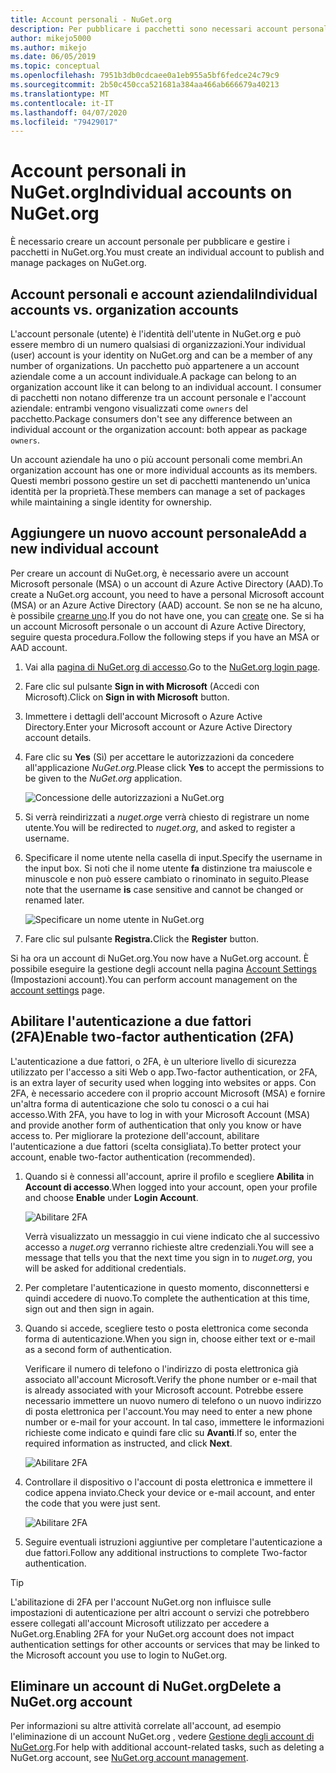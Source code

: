 ```yaml
---
title: Account personali - NuGet.org
description: Per pubblicare i pacchetti sono necessari account personali in NuGet.org
author: mikejo5000
ms.author: mikejo
ms.date: 06/05/2019
ms.topic: conceptual
ms.openlocfilehash: 7951b3db0cdcaee0a1eb955a5bf6fedce24c79c9
ms.sourcegitcommit: 2b50c450cca521681a384aa466ab666679a40213
ms.translationtype: MT
ms.contentlocale: it-IT
ms.lasthandoff: 04/07/2020
ms.locfileid: "79429017"
---
```

# <a name="individual-accounts-on-nugetorg"></a><span data-ttu-id="0c754-103">Account personali in NuGet.org</span><span class="sxs-lookup"><span data-stu-id="0c754-103">Individual accounts on NuGet.org</span></span>

<span data-ttu-id="0c754-104">È necessario creare un account personale per pubblicare e gestire i pacchetti in NuGet.org.</span><span class="sxs-lookup"><span data-stu-id="0c754-104">You must create an individual account to publish and manage packages on NuGet.org.</span></span>

## <a name="individual-accounts-vs-organization-accounts"></a><span data-ttu-id="0c754-105">Account personali e account aziendali</span><span class="sxs-lookup"><span data-stu-id="0c754-105">Individual accounts vs. organization accounts</span></span>

<span data-ttu-id="0c754-106">L'account personale (utente) è l'identità dell'utente in NuGet.org e può essere membro di un numero qualsiasi di organizzazioni.</span><span class="sxs-lookup"><span data-stu-id="0c754-106">Your individual (user) account is your identity on NuGet.org and can be a member of any number of organizations.</span></span> <span data-ttu-id="0c754-107">Un pacchetto può appartenere a un account aziendale come a un account individuale.</span><span class="sxs-lookup"><span data-stu-id="0c754-107">A package can belong to an organization account like it can belong to an individual account.</span></span> <span data-ttu-id="0c754-108">I consumer di pacchetti non notano differenze tra un account personale e l'account aziendale: entrambi vengono visualizzati come `owners` del pacchetto.</span><span class="sxs-lookup"><span data-stu-id="0c754-108">Package consumers don't see any difference between an individual account or the organization account: both appear as package `owners`.</span></span>

<span data-ttu-id="0c754-109">Un account aziendale ha uno o più account personali come membri.</span><span class="sxs-lookup"><span data-stu-id="0c754-109">An organization account has one or more individual accounts as its members.</span></span> <span data-ttu-id="0c754-110">Questi membri possono gestire un set di pacchetti mantenendo un'unica identità per la proprietà.</span><span class="sxs-lookup"><span data-stu-id="0c754-110">These members can manage a set of packages while maintaining a single identity for ownership.</span></span>

## <a name="add-a-new-individual-account"></a><span data-ttu-id="0c754-111">Aggiungere un nuovo account personale</span><span class="sxs-lookup"><span data-stu-id="0c754-111">Add a new individual account</span></span>

<span data-ttu-id="0c754-112">Per creare un account di NuGet.org, è necessario avere un account Microsoft personale (MSA) o un account di Azure Active Directory (AAD).</span><span class="sxs-lookup"><span data-stu-id="0c754-112">To create a NuGet.org account, you need to have a personal Microsoft account (MSA) or an Azure Active Directory (AAD) account.</span></span> <span data-ttu-id="0c754-113">Se non se ne ha alcuno, è possibile [crearne uno](https://signup.live.com).</span><span class="sxs-lookup"><span data-stu-id="0c754-113">If you do not have one, you can [create](https://signup.live.com) one.</span></span> <span data-ttu-id="0c754-114">Se si ha un account Microsoft personale o un account di Azure Active Directory, seguire questa procedura.</span><span class="sxs-lookup"><span data-stu-id="0c754-114">Follow the following steps if you have an MSA or AAD account.</span></span>

1. <span data-ttu-id="0c754-115">Vai alla [pagina di NuGet.org di accesso](https://www.nuget.org/users/account/LogOn).</span><span class="sxs-lookup"><span data-stu-id="0c754-115">Go to the [NuGet.org login page](https://www.nuget.org/users/account/LogOn).</span></span>

1. <span data-ttu-id="0c754-116">Fare clic sul pulsante **Sign in with Microsoft** (Accedi con Microsoft).</span><span class="sxs-lookup"><span data-stu-id="0c754-116">Click on **Sign in with Microsoft** button.</span></span>

1. <span data-ttu-id="0c754-117">Immettere i dettagli dell'account Microsoft o Azure Active Directory.</span><span class="sxs-lookup"><span data-stu-id="0c754-117">Enter your Microsoft account or Azure Active Directory account details.</span></span>

1. <span data-ttu-id="0c754-118">Fare clic su **Yes** (Sì) per accettare le autorizzazioni da concedere all'applicazione *NuGet.org*.</span><span class="sxs-lookup"><span data-stu-id="0c754-118">Please click **Yes** to accept the permissions to be given to the *NuGet.org* application.</span></span>

   ![Concessione delle autorizzazioni a NuGet.org](media/nuget-org-permissions.png)

1. <span data-ttu-id="0c754-120">Si verrà reindirizzati a *nuget.org*e verrà chiesto di registrare un nome utente.</span><span class="sxs-lookup"><span data-stu-id="0c754-120">You will be redirected to *nuget.org*, and asked to register a username.</span></span>

1. <span data-ttu-id="0c754-121">Specificare il nome utente nella casella di input.</span><span class="sxs-lookup"><span data-stu-id="0c754-121">Specify the username in the input box.</span></span> <span data-ttu-id="0c754-122">Si noti che il nome utente **fa** distinzione tra maiuscole e minuscole e non può essere cambiato o rinominato in seguito.</span><span class="sxs-lookup"><span data-stu-id="0c754-122">Please note that the username **is** case sensitive and cannot be changed or renamed later.</span></span>

   ![Specificare un nome utente in NuGet.org](media/nuget-org-register.png) 

1. <span data-ttu-id="0c754-124">Fare clic sul pulsante **Registra.**</span><span class="sxs-lookup"><span data-stu-id="0c754-124">Click the **Register** button.</span></span>

<span data-ttu-id="0c754-125">Si ha ora un account di NuGet.org.</span><span class="sxs-lookup"><span data-stu-id="0c754-125">You now have a NuGet.org account.</span></span> <span data-ttu-id="0c754-126">È possibile eseguire la gestione degli account nella pagina [Account Settings](https://www.nuget.org/account) (Impostazioni account).</span><span class="sxs-lookup"><span data-stu-id="0c754-126">You can perform account management on the [account settings](https://www.nuget.org/account) page.</span></span>

## <a name="enable-two-factor-authentication-2fa"></a><span data-ttu-id="0c754-127">Abilitare l'autenticazione a due fattori (2FA)</span><span class="sxs-lookup"><span data-stu-id="0c754-127">Enable two-factor authentication (2FA)</span></span>

<span data-ttu-id="0c754-128">L'autenticazione a due fattori, o 2FA, è un ulteriore livello di sicurezza utilizzato per l'accesso a siti Web o app.</span><span class="sxs-lookup"><span data-stu-id="0c754-128">Two-factor authentication, or 2FA, is an extra layer of security used when logging into websites or apps.</span></span> <span data-ttu-id="0c754-129">Con 2FA, è necessario accedere con il proprio account Microsoft (MSA) e fornire un'altra forma di autenticazione che solo tu conosci o a cui hai accesso.</span><span class="sxs-lookup"><span data-stu-id="0c754-129">With 2FA, you have to log in with your Microsoft Account (MSA) and provide another form of authentication that only you know or have access to.</span></span> <span data-ttu-id="0c754-130">Per migliorare la protezione dell'account, abilitare l'autenticazione a due fattori (scelta consigliata).</span><span class="sxs-lookup"><span data-stu-id="0c754-130">To better protect your account, enable two-factor authentication (recommended).</span></span>

1. <span data-ttu-id="0c754-131">Quando si è connessi all'account, aprire il profilo e scegliere **Abilita** in **Account di accesso**.</span><span class="sxs-lookup"><span data-stu-id="0c754-131">When logged into your account, open your profile and choose **Enable** under **Login Account**.</span></span>

   ![Abilitare 2FA](media/nuget-org-register-2fa.png)

   <span data-ttu-id="0c754-133">Verrà visualizzato un messaggio in cui viene indicato che al successivo accesso a *nuget.org* verranno richieste altre credenziali.</span><span class="sxs-lookup"><span data-stu-id="0c754-133">You will see a message that tells you that the next time you sign in to *nuget.org*, you will be asked for additional credentials.</span></span>

2. <span data-ttu-id="0c754-134">Per completare l'autenticazione in questo momento, disconnettersi e quindi accedere di nuovo.</span><span class="sxs-lookup"><span data-stu-id="0c754-134">To complete the authentication at this time, sign out and then sign in again.</span></span>

3. <span data-ttu-id="0c754-135">Quando si accede, scegliere testo o posta elettronica come seconda forma di autenticazione.</span><span class="sxs-lookup"><span data-stu-id="0c754-135">When you sign in, choose either text or e-mail as a second form of authentication.</span></span>

   <span data-ttu-id="0c754-136">Verificare il numero di telefono o l'indirizzo di posta elettronica già associato all'account Microsoft.</span><span class="sxs-lookup"><span data-stu-id="0c754-136">Verify the phone number or e-mail that is already associated with your Microsoft account.</span></span> <span data-ttu-id="0c754-137">Potrebbe essere necessario immettere un nuovo numero di telefono o un nuovo indirizzo di posta elettronica per l'account.</span><span class="sxs-lookup"><span data-stu-id="0c754-137">You may need to enter a new phone number or e-mail for your account.</span></span> <span data-ttu-id="0c754-138">In tal caso, immettere le informazioni richieste come indicato e quindi fare clic su **Avanti**.</span><span class="sxs-lookup"><span data-stu-id="0c754-138">If so, enter the required information as instructed, and click **Next**.</span></span>

   ![Abilitare 2FA](media/nuget-org-sign-in-2fa.png)

4. <span data-ttu-id="0c754-140">Controllare il dispositivo o l'account di posta elettronica e immettere il codice appena inviato.</span><span class="sxs-lookup"><span data-stu-id="0c754-140">Check your device or e-mail account, and enter the code that you were just sent.</span></span>

   ![Abilitare 2FA](media/nuget-org-enter-code-2fa.png)

5. <span data-ttu-id="0c754-142">Seguire eventuali istruzioni aggiuntive per completare l'autenticazione a due fattori.</span><span class="sxs-lookup"><span data-stu-id="0c754-142">Follow any additional instructions to complete Two-factor authentication.</span></span>

> [!Tip]
> <span data-ttu-id="0c754-143">L'abilitazione di 2FA per l'account NuGet.org non influisce sulle impostazioni di autenticazione per altri account o servizi che potrebbero essere collegati all'account Microsoft utilizzato per accedere a NuGet.org.</span><span class="sxs-lookup"><span data-stu-id="0c754-143">Enabling 2FA for your NuGet.org account does not impact authentication settings for other accounts or services that may be linked to the Microsoft account you use to login to NuGet.org.</span></span>

## <a name="delete-a-nugetorg-account"></a><span data-ttu-id="0c754-144">Eliminare un account di NuGet.org</span><span class="sxs-lookup"><span data-stu-id="0c754-144">Delete a NuGet.org account</span></span>

<span data-ttu-id="0c754-145">Per informazioni su altre attività correlate all'account, ad esempio l'eliminazione di un account NuGet.org , vedere [Gestione degli account di NuGet.org](nuget-org-faq.md#nugetorg-account-management).</span><span class="sxs-lookup"><span data-stu-id="0c754-145">For help with additional account-related tasks, such as deleting a NuGet.org account, see [NuGet.org account management](nuget-org-faq.md#nugetorg-account-management).</span></span>
